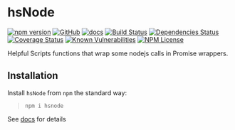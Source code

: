 hsNode 
========
[![npm version](https://badge.fury.io/js/hsnode.svg)](https://badge.fury.io/js/hsnode)
[![GitHub](https://img.shields.io/badge/GitHub-hsNode-blue.svg)](https://github.com/helpfulscripts/hsnode)
[![docs](https://img.shields.io/badge/hsDocs-hsNode-blue.svg)](https://helpfulscripts.github.io/hsNode/#!/api/hsNode/0)
[![Build Status](https://travis-ci.org/HelpfulScripts/hsNode.svg?branch=master)](https://travis-ci.org/HelpfulScripts/hsNode)
[![Dependencies Status](https://david-dm.org/helpfulscripts/hsnode.svg)](https://david-dm.org/helpfulscripts/hsnode)
[![Coverage Status](https://coveralls.io/repos/github/HelpfulScripts/hsNode/badge.svg?branch=master)](https://coveralls.io/github/HelpfulScripts/hsNode?branch=master)
[![Known Vulnerabilities](https://snyk.io/test/github/HelpfulScripts/hsNode/badge.svg?targetFile=package.json)](https://snyk.io/test/github/HelpfulScripts/hsNode?targetFile=package.json)
[![NPM License](https://img.shields.io/badge/license-MIT-brightgreen.svg)](https://www.npmjs.com/package/hsnode)

Helpful Scripts functions that wrap some nodejs calls in Promise wrappers.

## Installation
Install `hsNode` from `npm` the standard way:
> `npm i hsnode`

See [docs](https://helpfulscripts.github.io/hsNode/#!/api/hsNode/0) for details